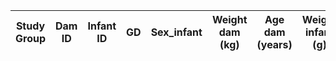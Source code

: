 
| Study Group | Dam ID | Infant ID | GD | Sex_infant | Weight dam (kg)| Age dam (years) | Weight infant (g) | HC (mm) | BPD (mm) | Apgar 1 | Apgar 5 | Apgar 10 |
| --- | --- | --- | --- | --- | --- | --- | --- | --- | --- | --- | --- | --- |
